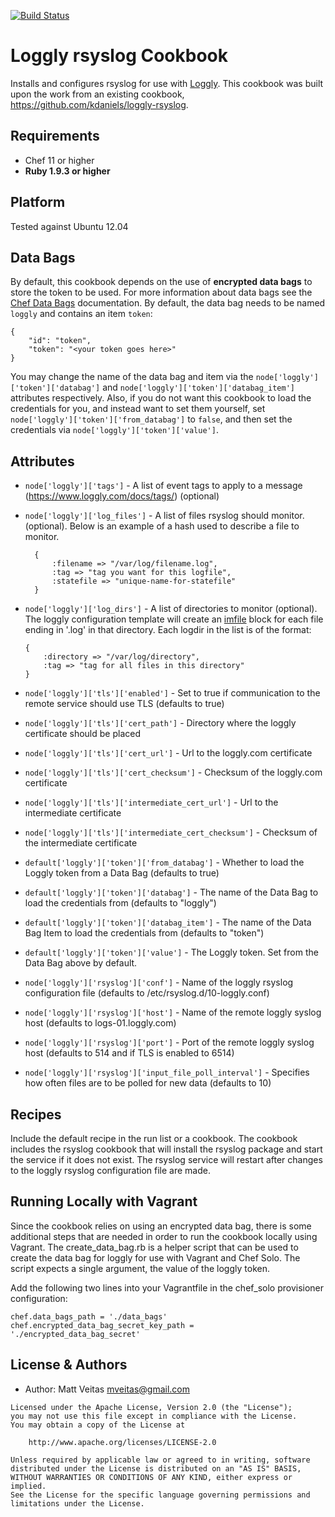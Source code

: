 [![Build Status](https://travis-ci.org/mveitas/loggly-rsyslog.svg?branch=master)](https://travis-ci.org/mveitas/loggly-rsyslog)

Loggly rsyslog Cookbook
================
Installs and configures rsyslog for use with [Loggly](http://loggly.com). This cookbook was built upon the work from an existing cookbook, https://github.com/kdaniels/loggly-rsyslog.

Requirements
------------
- Chef 11 or higher
- **Ruby 1.9.3 or higher**

Platform
--------
Tested against Ubuntu 12.04

Data Bags
---------
By default, this cookbook depends on the use of **encrypted data bags** to store the token to be used. For more information about data bags see the [Chef Data Bags](http://docs.opscode.com/essentials_data_bags.html) documentation. By default, the data bag needs to be named `loggly` and contains an item `token`:

```
{
    "id": "token",
    "token": "<your token goes here>"
}
```
You may change the name of the data bag and item via the `node['loggly']['token']['databag']` and `node['loggly']['token']['databag_item']` attributes respectively.
Also, if you do not want this cookbook to load the credentials for you, and instead want to set them yourself, set `node['loggly']['token']['from_databag']` to `false`, and then set the credentials via `node['loggly']['token']['value']`.


Attributes
----------
* `node['loggly']['tags']` - A list of event tags to apply to a message (https://www.loggly.com/docs/tags/) (optional)

* `node['loggly']['log_files']` - A list of files rsyslog should monitor. (optional). Below is an example
of a hash used to describe a file to monitor.

  ```
    {
        :filename => "/var/log/filename.log",
        :tag => "tag you want for this logfile",
        :statefile => "unique-name-for-statefile"
    }
    ```

* `node['loggly']['log_dirs']` - A list of directories to monitor (optional). The loggly configuration template will create an [imfile](http://www.rsyslog.com/doc/imfile.html) block for each file ending in '.log' in that directory. Each logdir in the list is of the format:
    ```
    {
        :directory => "/var/log/directory",
        :tag => "tag for all files in this directory"
    }
    ```

* `node['loggly']['tls']['enabled']` - Set to true if communication to the remote service should use TLS (defaults to true)
* `node['loggly']['tls']['cert_path']` - Directory where the loggly certificate should be placed
* `node['loggly']['tls']['cert_url']` - Url to the loggly.com certificate
* `node['loggly']['tls']['cert_checksum']` - Checksum of the loggly.com certificate
* `node['loggly']['tls']['intermediate_cert_url']` - Url to the intermediate certificate
* `node['loggly']['tls']['intermediate_cert_checksum']` - Checksum of the intermediate certificate

* `default['loggly']['token']['from_databag']` - Whether to load the Loggly token from a Data Bag (defaults to true)
* `default['loggly']['token']['databag']` - The name of the Data Bag to load the credentials from (defaults to "loggly")
* `default['loggly']['token']['databag_item']` - The name of the Data Bag Item to load the credentials from (defaults to "token")
* `default['loggly']['token']['value']` - The Loggly token. Set from the Data Bag above by default.

* `node['loggly']['rsyslog']['conf']` - Name of the loggly rsyslog configuration file (defaults to /etc/rsyslog.d/10-loggly.conf)
* `node['loggly']['rsyslog']['host']` - Name of the remote loggly syslog host (defaults to logs-01.loggly.com)
* `node['loggly']['rsyslog']['port']` - Port of the remote loggly syslog host (defaults to 514 and if TLS is enabled to 6514)
* `node['loggly']['rsyslog']['input_file_poll_interval']` - Specifies how often files are to be polled for new data (defaults to 10)

Recipes
-------
Include the default recipe in the run list or a cookbook. The cookbook includes the rsyslog cookbook that will install the rsyslog package and start the service if it does not exist. The rsyslog service will restart after changes to the loggly rsyslog configuration file are made.

Running Locally with Vagrant
----------------------------
Since the cookbook relies on using an encrypted data bag, there is some additional steps that are needed in order to run the cookbook locally using Vagrant. The create_data_bag.rb is a helper script that can be used to create the data bag for loggly for use with Vagrant and Chef Solo. The script expects a single argument, the value of the loggly token.

Add the following two lines into your Vagrantfile in the chef_solo provisioner configuration:

```
chef.data_bags_path = './data_bags'
chef.encrypted_data_bag_secret_key_path = './encrypted_data_bag_secret'
```

License & Authors
-----------------
- Author: Matt Veitas <mveitas@gmail.com>

```text
Licensed under the Apache License, Version 2.0 (the "License");
you may not use this file except in compliance with the License.
You may obtain a copy of the License at

    http://www.apache.org/licenses/LICENSE-2.0

Unless required by applicable law or agreed to in writing, software
distributed under the License is distributed on an "AS IS" BASIS,
WITHOUT WARRANTIES OR CONDITIONS OF ANY KIND, either express or implied.
See the License for the specific language governing permissions and
limitations under the License.
```

